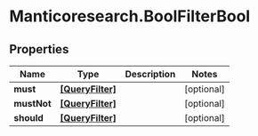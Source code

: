 # Manticoresearch.BoolFilterBool

## Properties

Name | Type | Description | Notes
------------ | ------------- | ------------- | -------------
**must** | [**[QueryFilter]**](QueryFilter.md) |  | [optional] 
**mustNot** | [**[QueryFilter]**](QueryFilter.md) |  | [optional] 
**should** | [**[QueryFilter]**](QueryFilter.md) |  | [optional] 


